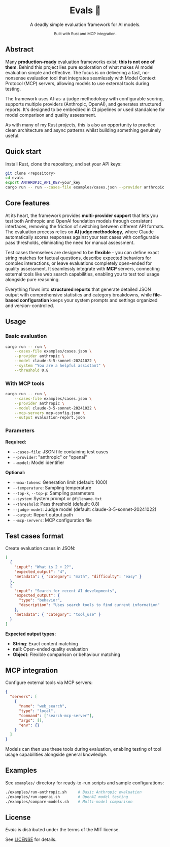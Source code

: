 <div align="center">
    <h1>Evals 🧪</h1>
    <p>
        A deadly simple evaluation framework for AI models.
    </p>
    <sub>
        Built with Rust and MCP integration.
    </sub>
</div>

## Abstract

Many **production-ready** evaluation frameworks exist; **this is not one of them**. Behind this project lies pure exploration of what makes AI model evaluation simple and effective. The focus is on delivering a fast, no-nonsense evaluation tool that integrates seamlessly with Model Context Protocol (MCP) servers, allowing models to use external tools during testing.

The framework uses AI-as-a-judge methodology with configurable scoring, supports multiple providers (Anthropic, OpenAI), and generates structured reports. It's designed to be embedded in CI pipelines or used standalone for model comparison and quality assessment.

As with many of my Rust projects, this is also an opportunity to practice clean architecture and async patterns whilst building something genuinely useful.

## Quick start

Install Rust, clone the repository, and set your API keys:

```bash
git clone <repository>
cd evals
export ANTHROPIC_API_KEY=your_key
cargo run -- run --cases-file examples/cases.json --provider anthropic --model claude-3-5-sonnet-20241022
```

## Core features

At its heart, the framework provides **multi-provider support** that lets you test both Anthropic and OpenAI foundation models through consistent interfaces, removing the friction of switching between different API formats. The evaluation process relies on **AI judge methodology**, where Claude automatically scores responses against your test cases with configurable pass thresholds, eliminating the need for manual assessment.

Test cases themselves are designed to be **flexible** - you can define exact string matches for factual questions, describe expected behaviors for complex interactions, or leave evaluations completely open-ended for quality assessment. It seamlessly integrate with **MCP** servers, connecting external tools like web search capabilities, enabling you to test tool usage alongside pure reasoning.

Everything flows into **structured reports** that generate detailed JSON output with comprehensive statistics and category breakdowns, while **file-based configuration** keeps your system prompts and settings organized and version-controlled.

## Usage

### Basic evaluation

```bash
cargo run -- run \
    --cases-file examples/cases.json \
    --provider anthropic \
    --model claude-3-5-sonnet-20241022 \
    --system "You are a helpful assistant" \
    --threshold 0.8
```

### With MCP tools

```bash
cargo run -- run \
    --cases-file examples/cases.json \
    --provider anthropic \
    --model claude-3-5-sonnet-20241022 \
    --mcp-servers mcp-config.json \
    --output evaluation-report.json
```

### Parameters

**Required:**

- `--cases-file`: JSON file containing test cases
- `--provider`: "anthropic" or "openai"
- `--model`: Model identifier

**Optional:**

- `--max-tokens`: Generation limit (default: 1000)
- `--temperature`: Sampling temperature
- `--top-k`, `--top-p`: Sampling parameters
- `--system`: System prompt or `@filename.txt`
- `--threshold`: Pass threshold (default: 0.8)
- `--judge-model`: Judge model (default: claude-3-5-sonnet-20241022)
- `--output`: Report output path
- `--mcp-servers`: MCP configuration file

## Test cases format

Create evaluation cases in JSON:

```json
[
  {
    "input": "What is 2 + 2?",
    "expected_output": "4",
    "metadata": { "category": "math", "difficulty": "easy" }
  },
  {
    "input": "Search for recent AI developments",
    "expected_output": {
      "type": "behavior",
      "description": "Uses search tools to find current information"
    },
    "metadata": { "category": "tool_use" }
  }
]
```

**Expected output types:**

- **String**: Exact content matching
- **null**: Open-ended quality evaluation
- **Object**: Flexible comparison or behaviour matching

## MCP integration

Configure external tools via MCP servers:

```json
{
  "servers": [
    {
      "name": "web_search",
      "type": "local",
      "command": ["search-mcp-server"],
      "args": [],
      "env": {}
    }
  ]
}
```

Models can then use these tools during evaluation, enabling testing of tool usage capabilities alongside general knowledge.

## Examples

See `examples/` directory for ready-to-run scripts and sample configurations:

```bash
./examples/run-anthropic.sh     # Basic Anthropic evaluation
./examples/run-openai.sh        # OpenAI model testing
./examples/compare-models.sh    # Multi-model comparison
```

## License

_Evals_ is distributed under the terms of the MIT license.

See [LICENSE](LICENSE) for details.

